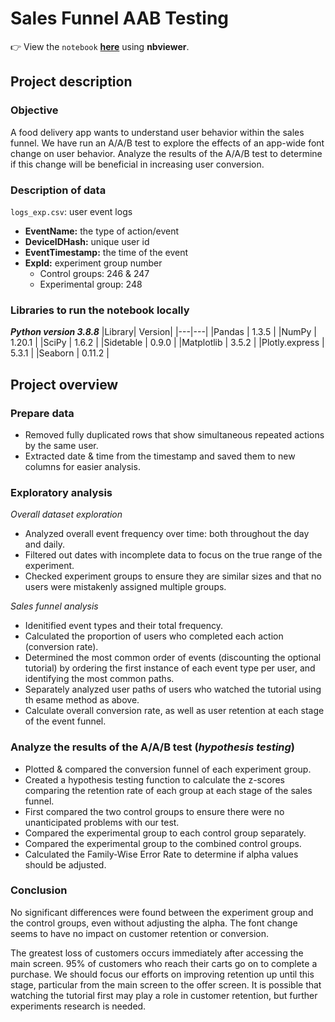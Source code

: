 # Sales Funnel AAB Testing

👉 View the `notebook` **[here](https://nbviewer.org/github/shirarua/practicum-projects/blob/main/sales_funnel_AAB/sales_funnel_AAB_test.ipynb)** using **nbviewer**.


## Project description
### Objective
A food delivery app wants to understand user behavior within the sales funnel. We have run an A/A/B test to explore the effects of an app-wide font change on user behavior. Analyze the results of the A/A/B test to determine if this change will be beneficial in increasing user conversion.

### Description of data
`logs_exp.csv`: user event logs
- **EventName:** the type of action/event
- **DeviceIDHash:** unique user id
- **EventTimestamp:** the time of the event
- **ExpId:** experiment group number
    - Control groups: 246 & 247
    - Experimental group: 248

### Libraries to run the notebook locally
***Python version 3.8.8***
|Library| Version|
|---|---|
|Pandas | 1.3.5 |
|NumPy | 1.20.1 |
|SciPy | 1.6.2 |
|Sidetable | 0.9.0 |
|Matplotlib | 3.5.2 |
|Plotly.express | 5.3.1 |
|Seaborn | 0.11.2 |


## Project overview

### Prepare data
- Removed fully duplicated rows that show simultaneous repeated actions by the same user.
- Extracted date & time from the timestamp and saved them to new columns for easier analysis.

### Exploratory analysis
*Overall dataset exploration*
- Analyzed overall event frequency over time: both throughout the day and daily.
- Filtered out dates with incomplete data to focus on the true range of the experiment.
- Checked experiment groups to ensure they are similar sizes and that no users were mistakenly assigned multiple groups.

*Sales funnel analysis*
- Idenitified event types and their total frequency.
- Calculated the proportion of users who completed each action (conversion rate).
- Determined the most common order of events (discounting the optional tutorial) by ordering the first instance of each event type per user, and identifying the most common paths.
- Separately analyzed user paths of users who watched the tutorial using th esame method as above.
- Calculate overall conversion rate, as well as user retention at each stage of the event funnel.

### Analyze the results of the A/A/B test (*hypothesis testing*)
- Plotted & compared the conversion funnel of each experiment group.
- Created a hypothesis testing function to calculate the z-scores comparing the retention rate of each group at each stage of the sales funnel.
- First compared the two control groups to ensure there were no unanticipated problems with our test.
- Compared the experimental group to each control group separately.
- Compared the experimental group to the combined control groups.
- Calculated the Family-Wise Error Rate to determine if alpha values should be adjusted.

### Conclusion

No significant differences were found between the experiment group and the control groups, even without adjusting the alpha. The font change seems to have no impact on customer retention or conversion. 

The greatest loss of customers occurs immediately after accessing the main screen. 95% of customers who reach their carts go on to complete a purchase. We should focus our efforts on improving retention up until this stage, particular from the main screen to the offer screen. It is possible that watching the tutorial first may play a role in customer retention, but further experiments research is needed.
